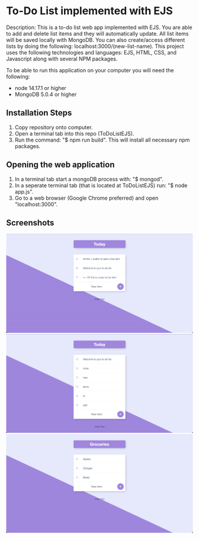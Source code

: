 # To-Do List implemented with EJS

Description: This is a to-do list web app implemented with EJS. You are able to add and delete list items and they will automatically update.
All list items will be saved locally with MongoDB. You can also create/access different lists by doing the following: localhost:3000/(new-list-name).
This project uses the following technologies and languages: EJS, HTML, CSS, and Javascript along with several NPM packages.

To be able to run this application on your computer you will need the following:

- node 14.17.1 or higher
- MongoDB 5.0.4 or higher

## Installation Steps
1. Copy repository onto computer.
2. Open a terminal tab into this repo (ToDoListEJS).
3. Run the command: "$ npm run build". This will install all necessary npm packages.

## Opening the web application
1. In a terminal tab start a mongoDB process with: "$ mongod".
2. In a seperate terminal tab (that is located at ToDoListEJS) run: "$ node app.js".
3. Go to a web browser (Google Chrome preferred) and open "localhost:3000".

## Screenshots

![alt text](https://github.com/jorgetrejo36/resume-projects/blob/main/ToDoListEJS/app-screenshots/MainPage.png?raw=true)
![alt text](https://github.com/jorgetrejo36/resume-projects/blob/main/ToDoListEJS/app-screenshots/AddedItemsToList.png?raw=true)
![alt text](https://github.com/jorgetrejo36/resume-projects/blob/main/ToDoListEJS/app-screenshots/GroceryList.png?raw=true)
